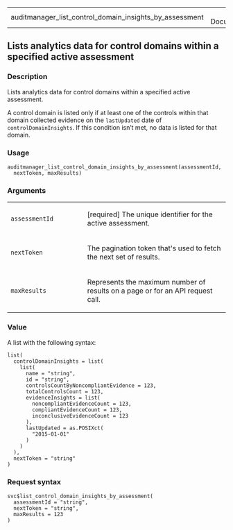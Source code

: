 <table style="width: 100%;">
<tbody>
<tr class="odd">
<td>auditmanager_list_control_domain_insights_by_assessment</td>
<td style="text-align: right;">R Documentation</td>
</tr>
</tbody>
</table>

## Lists analytics data for control domains within a specified active assessment

### Description

Lists analytics data for control domains within a specified active
assessment.

A control domain is listed only if at least one of the controls within
that domain collected evidence on the `lastUpdated` date of
`controlDomainInsights`. If this condition isn’t met, no data is listed
for that domain.

### Usage

    auditmanager_list_control_domain_insights_by_assessment(assessmentId,
      nextToken, maxResults)

### Arguments

<table>
<colgroup>
<col style="width: 35%" />
<col style="width: 65%" />
</colgroup>
<tbody>
<tr class="odd">
<td><code
id="auditmanager_list_control_domain_insights_by_assessment_:_assessmentId">assessmentId</code></td>
<td><p>[required] The unique identifier for the active
assessment.</p></td>
</tr>
<tr class="even">
<td><code
id="auditmanager_list_control_domain_insights_by_assessment_:_nextToken">nextToken</code></td>
<td><p>The pagination token that's used to fetch the next set of
results.</p></td>
</tr>
<tr class="odd">
<td><code
id="auditmanager_list_control_domain_insights_by_assessment_:_maxResults">maxResults</code></td>
<td><p>Represents the maximum number of results on a page or for an API
request call.</p></td>
</tr>
</tbody>
</table>

### Value

A list with the following syntax:

    list(
      controlDomainInsights = list(
        list(
          name = "string",
          id = "string",
          controlsCountByNoncompliantEvidence = 123,
          totalControlsCount = 123,
          evidenceInsights = list(
            noncompliantEvidenceCount = 123,
            compliantEvidenceCount = 123,
            inconclusiveEvidenceCount = 123
          ),
          lastUpdated = as.POSIXct(
            "2015-01-01"
          )
        )
      ),
      nextToken = "string"
    )

### Request syntax

    svc$list_control_domain_insights_by_assessment(
      assessmentId = "string",
      nextToken = "string",
      maxResults = 123
    )
